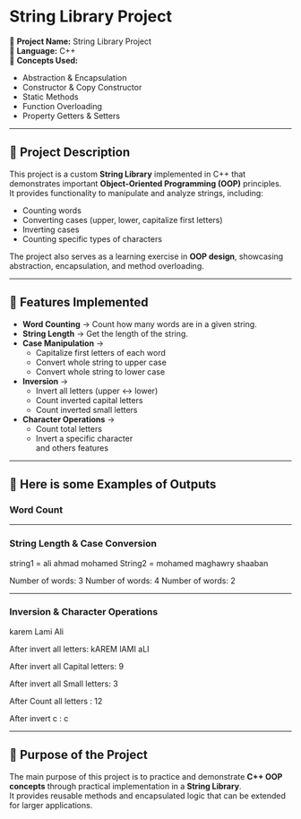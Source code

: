 # String Library Project  

📌 **Project Name:** String Library Project  
📌 **Language:** C++  
📌 **Concepts Used:**  
- Abstraction & Encapsulation  
- Constructor & Copy Constructor  
- Static Methods  
- Function Overloading  
- Property Getters & Setters  

---

## 🔹 Project Description  
This project is a custom **String Library** implemented in C++ that demonstrates important **Object-Oriented Programming (OOP)** principles.  
It provides functionality to manipulate and analyze strings, including:  
- Counting words  
- Converting cases (upper, lower, capitalize first letters)  
- Inverting cases  
- Counting specific types of characters  

The project also serves as a learning exercise in **OOP design**, showcasing abstraction, encapsulation, and method overloading.

---

## 🔹 Features Implemented  
- **Word Counting** → Count how many words are in a given string.  
- **String Length** → Get the length of the string.  
- **Case Manipulation** →  
  - Capitalize first letters of each word  
  - Convert whole string to upper case  
  - Convert whole string to lower case  
- **Inversion** →  
  - Invert all letters (upper ↔ lower)  
  - Count inverted capital letters  
  - Count inverted small letters
- **Character Operations** →  
  - Count total letters  
  - Invert a specific character  
and others features 
---

## 🔹 Here is some Examples of Outputs  

### Word Count 

---

### String Length & Case Conversion  

string1 = ali ahmad mohamed
String2 = mohamed maghawry shaaban

Number of words: 3
Number of words: 4
Number of words: 2

---

### Inversion & Character Operations  
karem Lami Ali

After invert all letters: kAREM lAMI aLI

After invert all Capital letters: 9

After invert all Small letters: 3

After Count all letters : 12

After invert c : c

 
---

## 🔹 Purpose of the Project  
The main purpose of this project is to practice and demonstrate **C++ OOP concepts** through practical implementation in a **String Library**.  
It provides reusable methods and encapsulated logic that can be extended for larger applications.  

